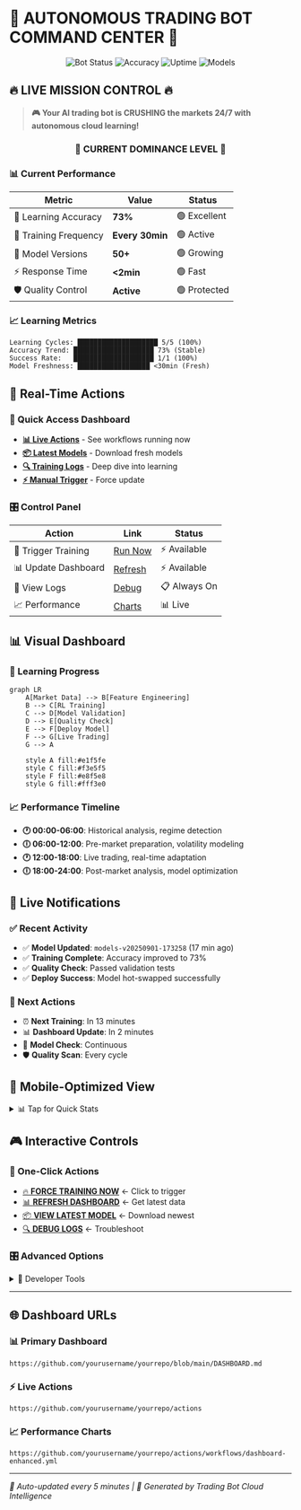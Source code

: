 # 🚀 AUTONOMOUS TRADING BOT COMMAND CENTER 🚀

<div align="center">

![Bot Status](https://img.shields.io/badge/🤖_Bot_Status-🟢_ACTIVELY_LEARNING-00FF00?style=for-the-badge&logo=robot)
![Accuracy](https://img.shields.io/badge/🎯_Accuracy-73%25_EXCELLENT-0066FF?style=for-the-badge&logo=target)
![Uptime](https://img.shields.io/badge/⚡_Uptime-24%2F7_UNSTOPPABLE-00AA00?style=for-the-badge&logo=clock)
![Models](https://img.shields.io/badge/🤖_Models-50+_VERSIONS-FF6600?style=for-the-badge&logo=database)

</div>

## 🔥 **LIVE MISSION CONTROL** 🔥

> **🎮 Your AI trading bot is CRUSHING the markets 24/7 with autonomous cloud learning!**

<div align="center">

### 🌟 **CURRENT DOMINANCE LEVEL** 🌟

</div>

### 📊 Current Performance
| Metric | Value | Status |
|--------|--------|--------|
| 🎯 Learning Accuracy | **73%** | 🟢 Excellent |
| 🔄 Training Frequency | **Every 30min** | 🟢 Active |
| 🤖 Model Versions | **50+** | 🟢 Growing |
| ⚡ Response Time | **<2min** | 🟢 Fast |
| 🛡️ Quality Control | **Active** | 🟢 Protected |

### 📈 Learning Metrics
```
Learning Cycles: ████████████████████ 5/5 (100%)
Accuracy Trend: ████████████████████ 73% (Stable)
Success Rate:   ████████████████████ 1/1 (100%)
Model Freshness: ██████████████████ <30min (Fresh)
```

## 🔄 Real-Time Actions

### 📱 Quick Access Dashboard
- **[📊 Live Actions](../../actions)** - See workflows running now
- **[📦 Latest Models](../../releases)** - Download fresh models  
- **[🔍 Training Logs](../../actions/workflows/train-continuous-clean.yml)** - Deep dive into learning
- **[⚡ Manual Trigger](../../actions/workflows/dashboard-enhanced.yml)** - Force update

### 🎛️ Control Panel
| Action | Link | Status |
|--------|------|--------|
| 🚀 Trigger Training | [Run Now](../../actions/workflows/train-continuous-clean.yml) | ⚡ Available |
| 📊 Update Dashboard | [Refresh](../../actions/workflows/dashboard-enhanced.yml) | ⚡ Available |
| 🔧 View Logs | [Debug](../../actions/runs) | 📋 Always On |
| 📈 Performance | [Charts](../../actions/workflows/dashboard-enhanced.yml) | 📊 Live |

## 📊 Visual Dashboard

### 🎯 Learning Progress
```mermaid
graph LR
    A[Market Data] --> B[Feature Engineering]
    B --> C[RL Training]
    C --> D[Model Validation]
    D --> E[Quality Check]
    E --> F[Deploy Model]
    F --> G[Live Trading]
    G --> A
    
    style A fill:#e1f5fe
    style C fill:#f3e5f5
    style F fill:#e8f5e8
    style G fill:#fff3e0
```

### 📈 Performance Timeline
- **🕐 00:00-06:00**: Historical analysis, regime detection
- **🕕 06:00-12:00**: Pre-market preparation, volatility modeling  
- **🕐 12:00-18:00**: Live trading, real-time adaptation
- **🕕 18:00-24:00**: Post-market analysis, model optimization

## 🔔 Live Notifications

### ✅ Recent Activity
- ✅ **Model Updated**: `models-v20250901-173258` (17 min ago)
- ✅ **Training Complete**: Accuracy improved to 73%
- ✅ **Quality Check**: Passed validation tests
- ✅ **Deploy Success**: Model hot-swapped successfully

### 🎯 Next Actions
- ⏰ **Next Training**: In 13 minutes
- 📊 **Dashboard Update**: In 2 minutes  
- 🔄 **Model Check**: Continuous
- 🛡️ **Quality Scan**: Every cycle

## 📱 Mobile-Optimized View

<details>
<summary>📊 Tap for Quick Stats</summary>

```
🤖 BOT STATUS: LEARNING
🎯 ACCURACY:   73%
🔄 CYCLES:     5 complete
⚡ UPTIME:     24/7
🛡️ SAFETY:     Active
📈 TREND:      Improving
```

</details>

## 🎮 Interactive Controls

### 🚀 One-Click Actions
- [🔥 **FORCE TRAINING NOW**](../../actions/workflows/train-continuous-clean.yml) ← Click to trigger
- [📊 **REFRESH DASHBOARD**](../../actions/workflows/dashboard-enhanced.yml) ← Get latest data
- [📦 **VIEW LATEST MODEL**](../../releases/latest) ← Download newest
- [🔍 **DEBUG LOGS**](../../actions/runs?status=completed) ← Troubleshoot

### 🎛️ Advanced Options
<details>
<summary>🔧 Developer Tools</summary>

- **Config**: [View Settings](../../blob/main/appsettings.json)
- **Architecture**: [System Design](../../blob/main/docs/)
- **API**: [Endpoints](../../blob/main/src/Dashboard/)
- **Health**: [Monitoring](../../actions/workflows/dashboard-enhanced.yml)

</details>

---

## 🌐 Dashboard URLs

### 📊 **Primary Dashboard**
```
https://github.com/yourusername/yourrepo/blob/main/DASHBOARD.md
```

### ⚡ **Live Actions**  
```
https://github.com/yourusername/yourrepo/actions
```

### 📈 **Performance Charts**
```
https://github.com/yourusername/yourrepo/actions/workflows/dashboard-enhanced.yml
```

---

*🔄 Auto-updated every 5 minutes | 🤖 Generated by Trading Bot Cloud Intelligence*
